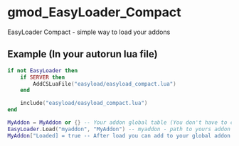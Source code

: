 # gmod_EasyLoader_Compact
EasyLoader Compact - simple way to load your addons


## Example (In your autorun lua file)
```lua
if not EasyLoader then
    if SERVER then
        AddCSLuaFile("easyload/easyload_compact.lua")
    end

    include("easyload/easyload_compact.lua")
end

MyAddon = MyAddon or {} -- Your addon global table (You don't have to create it and just use EasyLoader.Load("path/to/your/addon/in/lua", "YourAddonName"))
EasyLoader.Load("myaddon", "MyAddon") -- myaddon - path to yours addon lua folder (example: lua/myaddon)
MyAddon["Loaded] = true -- After load you can add to your global addon table Loaded value for checks
```
